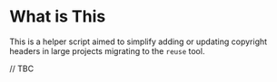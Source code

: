 <!--
SPDX-FileCopyrightText: 2024 Alex Turbov <i.zaufi@gmail.com>
SPDX-License-Identifier: GPL-3.0-or-later
-->

# What is This

This is a helper script aimed to simplify adding or updating copyright headers in large projects
migrating to the `reuse` tool.

// TBC
